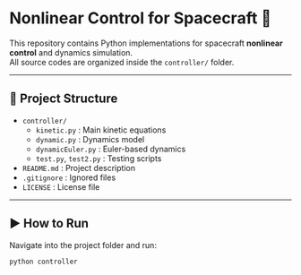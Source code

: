 # Nonlinear Control for Spacecraft 🚀

This repository contains Python implementations for spacecraft **nonlinear control** and dynamics simulation.  
All source codes are organized inside the `controller/` folder.

---

## 📂 Project Structure
- `controller/`
  - `kinetic.py` : Main kinetic equations
  - `dynamic.py` : Dynamics model
  - `dynamicEuler.py` : Euler-based dynamics
  - `test.py`, `test2.py` : Testing scripts
- `README.md` : Project description
- `.gitignore` : Ignored files
- `LICENSE` : License file

---

## ▶️ How to Run
Navigate into the project folder and run:

```bash
python controller
